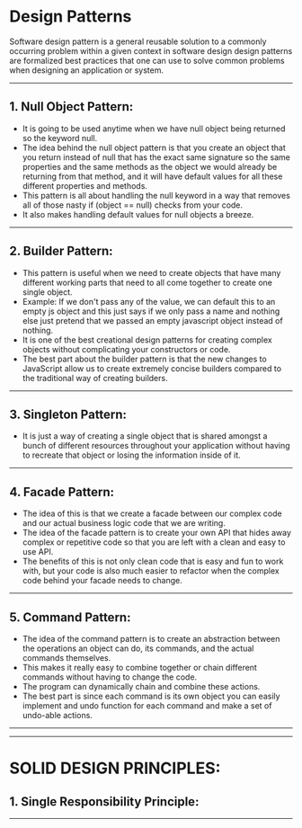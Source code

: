 # Design Patterns

Software design pattern is a general reusable solution to a commonly occurring problem within a given context in software design design patterns are formalized best practices that one can use to solve common problems when designing an application or system.

<hr/>

## 1. Null Object Pattern: 

* It is going to be used anytime when we have null object being returned so the keyword null.
* The idea behind the null object pattern is that you create an object that you return instead of null that has the exact same signature so the same properties and the same methods as the object we would already be returning from that method, and it will have default values for all these different properties and methods.
* This pattern is all about handling the null keyword in a way that removes all of those nasty if (object == null) checks from your code. 
* It also makes handling default values for null objects a breeze.

<hr/>

## 2. Builder Pattern:

* This pattern is useful when we need to create objects that have many different working parts that need to all come together to create one single object.
* Example: If we don't pass any of the value, we can default this to an empty js object and this just says if we only pass a name and nothing else just pretend that we passed an empty javascript object instead of nothing.
* It is one of the best creational design patterns for creating complex objects without complicating your constructors or code. 
* The best part about the builder pattern is that the new changes to JavaScript allow us to create extremely concise builders compared to the traditional way of creating builders.

<hr/>

## 3. Singleton Pattern:

* It is just a way of creating a single object that is shared amongst a bunch of different resources throughout your application without having to recreate that object or losing the information inside of it.

<hr/>

## 4. Facade Pattern:

* The idea of this is that we create a facade between our complex code and our actual business logic code that we are writing. 
* The idea of the facade pattern is to create your own API that hides away complex or repetitive code so that you are left with a clean and easy to use API. 
* The benefits of this is not only clean code that is easy and fun to work with, but your code is also much easier to refactor when the complex code behind your facade needs to change.

<hr/>

## 5. Command Pattern:

* The idea of the command pattern is to create an abstraction between the operations an object can do, its commands, and the actual commands themselves. 
* This makes it really easy to combine together or chain different commands without having to change the code. 
* The program can dynamically chain and combine these actions.
* The best part is since each command is its own object you can easily implement and undo function for each command and make a set of undo-able actions.

<hr/>

<hr/>

# SOLID DESIGN PRINCIPLES:

## 1. Single Responsibility Principle:



<hr/>
